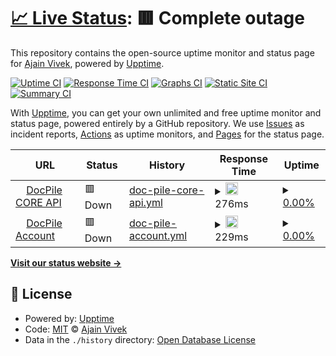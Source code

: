# [📈 Live Status](https://ajainvivek.github.io/uptime): <!--live status--> **🟥 Complete outage**

This repository contains the open-source uptime monitor and status page for [Ajain Vivek](https://ajainvivek.github.io/uptime), powered by [Upptime](https://github.com/upptime/upptime).

[![Uptime CI](https://github.com/ajainvivek/uptime/workflows/Uptime%20CI/badge.svg)](https://github.com/ajainvivek/uptime/actions?query=workflow%3A%22Uptime+CI%22)
[![Response Time CI](https://github.com/ajainvivek/uptime/workflows/Response%20Time%20CI/badge.svg)](https://github.com/ajainvivek/uptime/actions?query=workflow%3A%22Response+Time+CI%22)
[![Graphs CI](https://github.com/ajainvivek/uptime/workflows/Graphs%20CI/badge.svg)](https://github.com/ajainvivek/uptime/actions?query=workflow%3A%22Graphs+CI%22)
[![Static Site CI](https://github.com/ajainvivek/uptime/workflows/Static%20Site%20CI/badge.svg)](https://github.com/ajainvivek/uptime/actions?query=workflow%3A%22Static+Site+CI%22)
[![Summary CI](https://github.com/ajainvivek/uptime/workflows/Summary%20CI/badge.svg)](https://github.com/ajainvivek/uptime/actions?query=workflow%3A%22Summary+CI%22)

With [Upptime](https://upptime.js.org), you can get your own unlimited and free uptime monitor and status page, powered entirely by a GitHub repository. We use [Issues](https://github.com/ajainvivek/uptime/issues) as incident reports, [Actions](https://github.com/ajainvivek/uptime/actions) as uptime monitors, and [Pages](https://ajainvivek.github.io/uptime) for the status page.

<!--start: status pages-->
<!-- This summary is generated by Upptime (https://github.com/upptime/upptime) -->
<!-- Do not edit this manually, your changes will be overwritten -->
<!-- prettier-ignore -->
| URL | Status | History | Response Time | Uptime |
| --- | ------ | ------- | ------------- | ------ |
| <img alt="" src="https://icons.duckduckgo.com/ip3/api.docpile.io.ico" height="13"> [DocPile CORE API](https://api.docpile.io/healthcheck) | 🟥 Down | [doc-pile-core-api.yml](https://github.com/DocPile/uptime/commits/HEAD/history/doc-pile-core-api.yml) | <details><summary><img alt="Response time graph" src="./graphs/doc-pile-core-api/response-time-week.png" height="20"> 276ms</summary><br><a href="https://ajainvivek.github.io/uptime/history/doc-pile-core-api"><img alt="Response time 256" src="https://img.shields.io/endpoint?url=https%3A%2F%2Fraw.githubusercontent.com%2FDocPile%2Fuptime%2FHEAD%2Fapi%2Fdoc-pile-core-api%2Fresponse-time.json"></a><br><a href="https://ajainvivek.github.io/uptime/history/doc-pile-core-api"><img alt="24-hour response time 351" src="https://img.shields.io/endpoint?url=https%3A%2F%2Fraw.githubusercontent.com%2FDocPile%2Fuptime%2FHEAD%2Fapi%2Fdoc-pile-core-api%2Fresponse-time-day.json"></a><br><a href="https://ajainvivek.github.io/uptime/history/doc-pile-core-api"><img alt="7-day response time 276" src="https://img.shields.io/endpoint?url=https%3A%2F%2Fraw.githubusercontent.com%2FDocPile%2Fuptime%2FHEAD%2Fapi%2Fdoc-pile-core-api%2Fresponse-time-week.json"></a><br><a href="https://ajainvivek.github.io/uptime/history/doc-pile-core-api"><img alt="30-day response time 255" src="https://img.shields.io/endpoint?url=https%3A%2F%2Fraw.githubusercontent.com%2FDocPile%2Fuptime%2FHEAD%2Fapi%2Fdoc-pile-core-api%2Fresponse-time-month.json"></a><br><a href="https://ajainvivek.github.io/uptime/history/doc-pile-core-api"><img alt="1-year response time 249" src="https://img.shields.io/endpoint?url=https%3A%2F%2Fraw.githubusercontent.com%2FDocPile%2Fuptime%2FHEAD%2Fapi%2Fdoc-pile-core-api%2Fresponse-time-year.json"></a></details> | <details><summary><a href="https://ajainvivek.github.io/uptime/history/doc-pile-core-api">0.00%</a></summary><a href="https://ajainvivek.github.io/uptime/history/doc-pile-core-api"><img alt="All-time uptime 85.47%" src="https://img.shields.io/endpoint?url=https%3A%2F%2Fraw.githubusercontent.com%2FDocPile%2Fuptime%2FHEAD%2Fapi%2Fdoc-pile-core-api%2Fuptime.json"></a><br><a href="https://ajainvivek.github.io/uptime/history/doc-pile-core-api"><img alt="24-hour uptime 0.00%" src="https://img.shields.io/endpoint?url=https%3A%2F%2Fraw.githubusercontent.com%2FDocPile%2Fuptime%2FHEAD%2Fapi%2Fdoc-pile-core-api%2Fuptime-day.json"></a><br><a href="https://ajainvivek.github.io/uptime/history/doc-pile-core-api"><img alt="7-day uptime 0.00%" src="https://img.shields.io/endpoint?url=https%3A%2F%2Fraw.githubusercontent.com%2FDocPile%2Fuptime%2FHEAD%2Fapi%2Fdoc-pile-core-api%2Fuptime-week.json"></a><br><a href="https://ajainvivek.github.io/uptime/history/doc-pile-core-api"><img alt="30-day uptime 0.00%" src="https://img.shields.io/endpoint?url=https%3A%2F%2Fraw.githubusercontent.com%2FDocPile%2Fuptime%2FHEAD%2Fapi%2Fdoc-pile-core-api%2Fuptime-month.json"></a><br><a href="https://ajainvivek.github.io/uptime/history/doc-pile-core-api"><img alt="1-year uptime 75.35%" src="https://img.shields.io/endpoint?url=https%3A%2F%2Fraw.githubusercontent.com%2FDocPile%2Fuptime%2FHEAD%2Fapi%2Fdoc-pile-core-api%2Fuptime-year.json"></a></details>
| <img alt="" src="https://icons.duckduckgo.com/ip3/account.docpile.io.ico" height="13"> [DocPile Account](https://account.docpile.io/register) | 🟥 Down | [doc-pile-account.yml](https://github.com/DocPile/uptime/commits/HEAD/history/doc-pile-account.yml) | <details><summary><img alt="Response time graph" src="./graphs/doc-pile-account/response-time-week.png" height="20"> 229ms</summary><br><a href="https://ajainvivek.github.io/uptime/history/doc-pile-account"><img alt="Response time 292" src="https://img.shields.io/endpoint?url=https%3A%2F%2Fraw.githubusercontent.com%2FDocPile%2Fuptime%2FHEAD%2Fapi%2Fdoc-pile-account%2Fresponse-time.json"></a><br><a href="https://ajainvivek.github.io/uptime/history/doc-pile-account"><img alt="24-hour response time 276" src="https://img.shields.io/endpoint?url=https%3A%2F%2Fraw.githubusercontent.com%2FDocPile%2Fuptime%2FHEAD%2Fapi%2Fdoc-pile-account%2Fresponse-time-day.json"></a><br><a href="https://ajainvivek.github.io/uptime/history/doc-pile-account"><img alt="7-day response time 229" src="https://img.shields.io/endpoint?url=https%3A%2F%2Fraw.githubusercontent.com%2FDocPile%2Fuptime%2FHEAD%2Fapi%2Fdoc-pile-account%2Fresponse-time-week.json"></a><br><a href="https://ajainvivek.github.io/uptime/history/doc-pile-account"><img alt="30-day response time 231" src="https://img.shields.io/endpoint?url=https%3A%2F%2Fraw.githubusercontent.com%2FDocPile%2Fuptime%2FHEAD%2Fapi%2Fdoc-pile-account%2Fresponse-time-month.json"></a><br><a href="https://ajainvivek.github.io/uptime/history/doc-pile-account"><img alt="1-year response time 333" src="https://img.shields.io/endpoint?url=https%3A%2F%2Fraw.githubusercontent.com%2FDocPile%2Fuptime%2FHEAD%2Fapi%2Fdoc-pile-account%2Fresponse-time-year.json"></a></details> | <details><summary><a href="https://ajainvivek.github.io/uptime/history/doc-pile-account">0.00%</a></summary><a href="https://ajainvivek.github.io/uptime/history/doc-pile-account"><img alt="All-time uptime 3.24%" src="https://img.shields.io/endpoint?url=https%3A%2F%2Fraw.githubusercontent.com%2FDocPile%2Fuptime%2FHEAD%2Fapi%2Fdoc-pile-account%2Fuptime.json"></a><br><a href="https://ajainvivek.github.io/uptime/history/doc-pile-account"><img alt="24-hour uptime 0.00%" src="https://img.shields.io/endpoint?url=https%3A%2F%2Fraw.githubusercontent.com%2FDocPile%2Fuptime%2FHEAD%2Fapi%2Fdoc-pile-account%2Fuptime-day.json"></a><br><a href="https://ajainvivek.github.io/uptime/history/doc-pile-account"><img alt="7-day uptime 0.00%" src="https://img.shields.io/endpoint?url=https%3A%2F%2Fraw.githubusercontent.com%2FDocPile%2Fuptime%2FHEAD%2Fapi%2Fdoc-pile-account%2Fuptime-week.json"></a><br><a href="https://ajainvivek.github.io/uptime/history/doc-pile-account"><img alt="30-day uptime 0.00%" src="https://img.shields.io/endpoint?url=https%3A%2F%2Fraw.githubusercontent.com%2FDocPile%2Fuptime%2FHEAD%2Fapi%2Fdoc-pile-account%2Fuptime-month.json"></a><br><a href="https://ajainvivek.github.io/uptime/history/doc-pile-account"><img alt="1-year uptime 0.00%" src="https://img.shields.io/endpoint?url=https%3A%2F%2Fraw.githubusercontent.com%2FDocPile%2Fuptime%2FHEAD%2Fapi%2Fdoc-pile-account%2Fuptime-year.json"></a></details>

<!--end: status pages-->

[**Visit our status website →**](https://ajainvivek.github.io/uptime)

## 📄 License

- Powered by: [Upptime](https://github.com/upptime/upptime)
- Code: [MIT](./LICENSE) © [Ajain Vivek](https://ajainvivek.github.io/uptime)
- Data in the `./history` directory: [Open Database License](https://opendatacommons.org/licenses/odbl/1-0/)
